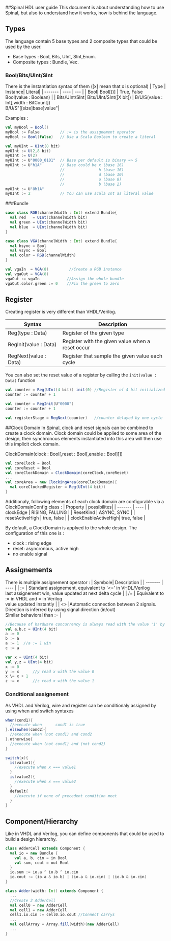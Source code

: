 ##Spinal HDL user guide
This document is about understanding how to use Spinal, but also to understand how it works, how is behind the language.

## Types
The language contain 5 base types and 2 composite types that could be used by the user. 
- Base types :          Bool, Bits, UInt, SInt,Enum.
- Composite types : Bundle, Vec.
### Bool/Bits/UInt/SInt
There is the instantiation syntax of them ([x] mean that x is optional)
| Type     | Instance| Literal|
| ------- | ---- | --- |
| Bool| Bool[()] |  True, False <br> Bool(value : Boolean)    |
| Bits/UInt/SInt| Bits/UInt/SInt([X bit])   |  B/U/S(value : Int[,width : BitCount]) <br> B/U/S"[[size]base]value"|
[^Comment]: | Vec | Vec(dataType : Data, size : Int)    |  Vec[T <: Data](elements: T*)  |

Examples :
```scala
val myBool = Bool()
myBool := False         // := is the assignement operator
myBool := Bool(false)   // Use a Scala Boolean to create a literal

val myUInt = UInt(8 bit)
myUInt := U(2,8 bit)
myUInt := U(2)
myUInt := U"0000_0101"  // Base per default is binary => 5
myUInt := U"h1A"        // Base could be x (base 16)
                        //               h (base 16)
                        //               d (base 10)
                        //               o (base 8)
                        //               b (base 2)                       
myUInt := U"8h1A"       
myUInt := 2             // You can use scala Int as literal value
```

###Bundle
```scala
case class RGB(channelWidth : Int) extend Bundle{
  val red   = UInt(channelWidth bit)
  val green = UInt(channelWidth bit)
  val blue  = UInt(channelWidth bit)
}

case class VGA(channelWidth : Int) extend Bundle{
  val hsync = Bool
  val vsync = Bool
  val color = RGB(channelWidth)
}

val vgaIn  = VGA(8)         //Create a RGB instance
val vgaOut = VGA(8)
vgaOut := vgaIn            //Assign the whole bundle
vgaOut.color.green := 0    //Fix the green to zero
```
## Register
Creating register is very different than VHDL/Verilog.

| Syntax | Description |
| ------- | ---- |
| Reg(type : Data) | Register of the given type |
| RegInit(value : Data) | Register with the given value when a reset occur |
| RegNext(value : Data) | Register that sample the given value each cycle |

You can also set the reset value of a register by calling the `init(value : Data)` function
```scala
val counter = Reg(UInt(4 bit)) init(0) //Register of 4 bit initialized with 0
counter := counter + 1

val counter = RegInit(U"0000")
counter := counter + 1

val registerStage = RegNext(counter)   //counter delayed by one cycle
```
##Clock Domain
In Spinal, clock and reset signals can be combined to create a clock domain. Clock domain could be applied to some area of the design, then synchronous elements instantiated into this area will then use this implicit clock domain.

ClockDomain(clock : Bool[,reset : Bool[,enable : Bool]]])

```scala
val coreClock = Bool
val coreReset = Bool
val coreClockDomain = ClockDomain(coreClock,coreReset)
...
val coreArea = new ClockingArea(coreClockDomain){
  val coreClockedRegister = Reg(UInt(4 bit))
}
```
Additionaly, following elements of each clock domain are configurable via a ClockDomainConfig class :
| Property | possibilites|
| ------- | ---- |
| clockEdge | RISING, FALLING |
| ResetKind | ASYNC, SYNC |
| resetActiveHigh | true, false |
| clockEnableActiveHigh| true, false |

By default, a ClockDomain is applyed to the whole design. The configuration of this one is :
- clock : rising edge
- reset: asyncronous, active high
- no enable signal

## Assignements
There is multiple assignement operator :
| Symbole| Description |
| ------- | ---- |
| := | Standard assignement, equivalent to '<=' in VHDL/Verilog <br> last assignement win, value updated at next delta cycle  |
| /= | Equivalent to := in VHDL and = in Verilog <br> value updated instantly |
| <> |Automatic connection between 2 signals. Direction is inferred by using signal direction (in/out) <br> Similar behavioral than :=  |
```scala
//Because of hardware concurrency is always read with the value '1' by b and c
val a,b,c = UInt(4 bit)
a := 0
b := a
a := 1  //a := 1 win
c := a  

var x = UInt(4 bit)
val y,z = UInt(4 bit)
x := 0
y := x      //y read x with the value 0
x \= x + 1
z := x      //z read x with the value 1
```
### Conditional assignement
As VHDL and Verilog, wire and register can be conditionaly assigned by using when and switch syntaxes
```scala
when(cond1){
  //execute when      cond1 is true
}.elsewhen(cond2){
  //execute when (not cond1) and cond2
}.otherwise{
  //execute when (not cond1) and (not cond2)
}

switch(x){
  is(value1){
    //execute when x === value1
  }
  is(value2){
    //execute when x === value2
  }
  default{
    //execute if none of precedent condition meet
  }
}
```

## Component/Hierarchy
Like in VHDL and Verilog, you can define components that could be used to build a design hierarchy. 

```scala
class AdderCell extends Component {
  val io = new Bundle {
    val a, b, cin = in Bool
    val sum, cout = out Bool
  }
  io.sum := io.a ^ io.b ^ io.cin
  io.cout := (io.a & io.b) | (io.a & io.cin) | (io.b & io.cin)
}

class Adder(width: Int) extends Component {
  ...
  //Create 2 AdderCell
  val cell0 = new AdderCell
  val cell1 = new AdderCell
  cell1.io.cin := cell0.io.cout //Connect carrys
  ...
  val cellArray = Array.fill(width)(new AdderCell) 
  ...
}
```
